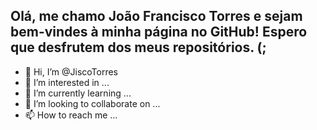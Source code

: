 ## Olá, me chamo João Francisco Torres e sejam bem-vindes à minha página no GitHub! Espero que desfrutem dos meus repositórios. (; 
- 👋 Hi, I’m @JiscoTorres
- 👀 I’m interested in ...
- 🌱 I’m currently learning ...
- 💞️ I’m looking to collaborate on ...
- 📫 How to reach me ...

<!---
JiscoTorres/JiscoTorres is a ✨ special ✨ repository because its `README.md` (this file) appears on your GitHub profile.
You can click the Preview link to take a look at your changes.
--->

